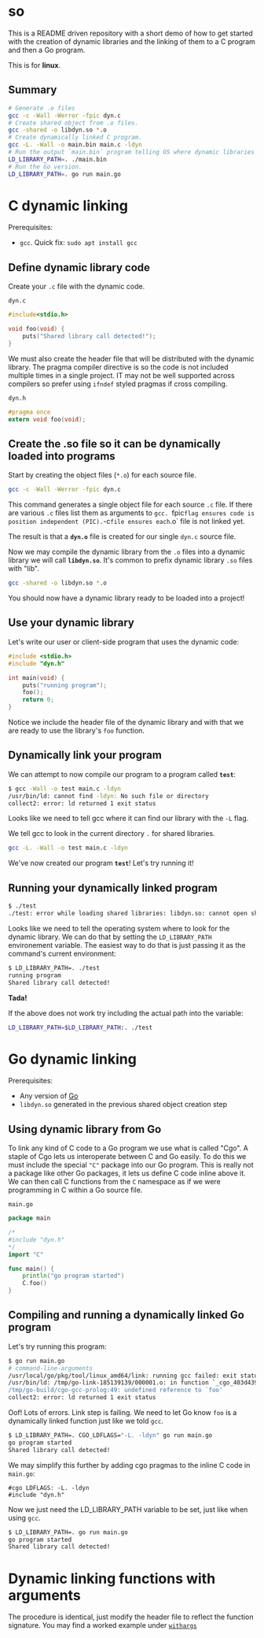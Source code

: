 # so
This is a README driven repository with a short demo of how to get started with 
the creation of dynamic libraries and the linking of them to a C program and then
a Go program.

This is for **linux**.

## Summary

```sh
# Generate .o files
gcc -c -Wall -Werror -fpic dyn.c
# Create shared object from .o files.
gcc -shared -o libdyn.so *.o
# Create dynamically linked C program.
gcc -L. -Wall -o main.bin main.c -ldyn
# Run the output `main.bin` program telling OS where dynamic libraries are:
LD_LIBRARY_PATH=. ./main.bin
# Run the Go version.
LD_LIBRARY_PATH=. go run main.go
```

# C dynamic linking
Prerequisites:
- `gcc`. Quick fix: `sudo apt install gcc`

## Define dynamic library code
Create your `.c` file with the dynamic code.

`dyn.c`
```c
#include<stdio.h>

void foo(void) {
    puts("Shared library call detected!");
}
```
We must also create the header file that will be distributed with the dynamic library.
The pragma compiler directive is so the code is not included multiple times in a single project.
IT may not be well supported across compilers so prefer using `ifndef` styled pragmas if cross compiling.

`dyn.h`
```h
#pragma once
extern void foo(void);
```


## Create the .so file so it can be dynamically loaded into programs
Start by creating the object files (`*.o`) for each source file.
```sh
gcc -c -Wall -Werror -fpic dyn.c
```
This command generates a single object file for each source `.c` file.
If there are various `.c` files list them as arguments to `gcc. `fpic` flag ensures
code is position independent (PIC). `-c` file ensures each `.o` file is not linked yet.

The result is that a **`dyn.o`** file is created for our single `dyn.c` source file.

Now we may compile the dynamic library from the `.o` files into a dynamic library
we will call **`libdyn.so`**. It's common to prefix dynamic library `.so` files with "lib".

```sh
gcc -shared -o libdyn.so *.o
```
You should now have a dynamic library ready to be loaded into a project!

## Use your dynamic library
Let's write our user or client-side program that uses the dynamic code:

```c
#include <stdio.h>
#include "dyn.h"

int main(void) {
    puts("running program");
    foo();
    return 0;
}
```
Notice we include the header file of the dynamic library and with that we are ready to use the library's `foo` function.

## Dynamically link your program
We can attempt to now compile our program to a program called **`test`**:
```sh
$ gcc -Wall -o test main.c -ldyn
/usr/bin/ld: cannot find -ldyn: No such file or directory
collect2: error: ld returned 1 exit status
```
Looks like we need to tell gcc where it can find our library with the `-L` flag.

We tell gcc to look in the current directory `.` for shared libraries.
```sh
gcc -L. -Wall -o test main.c -ldyn
```
We've now created our program **`test`**! Let's try running it!

## Running your dynamically linked program

```sh
$ ./test 
./test: error while loading shared libraries: libdyn.so: cannot open shared object file: No such file or directory
```
Looks like we need to tell the operating system where to look for the dynamic library.
We can do that by setting the `LD_LIBRARY_PATH` environement variable. The easiest
way to do that is just passing it as the command's current environment:

```sh
$ LD_LIBRARY_PATH=. ./test 
running program
Shared library call detected!
```

**Tada!**

If the above does not work try including the actual path into the variable:
```sh
LD_LIBRARY_PATH=$LD_LIBRARY_PATH:. ./test 
```

# Go dynamic linking
Prerequisites:
- Any version of [Go](https://go.dev/dl/)
- `libdyn.so` generated in the previous shared object creation step

## Using dynamic library from Go
To link any kind of C code to a Go program we use what is called "Cgo". A staple of
Cgo lets us interoperate between C and Go easily. To do this we must include the
special `"C"` package into our Go program. This is really not a package like other Go packages,
it lets us define C code inline above it. We can then call C functions from the `C`
namespace as if we were programming in C within a Go source file.

`main.go`
```go
package main

/*
#include "dyn.h"
*/
import "C"

func main() {
	println("go program started")
	C.foo()
}
```

## Compiling and running a dynamically linked Go program
Let's try running this program:
```sh
$ go run main.go
# command-line-arguments
/usr/local/go/pkg/tool/linux_amd64/link: running gcc failed: exit status 1
/usr/bin/ld: /tmp/go-link-185139139/000001.o: in function `_cgo_403d439493e8_Cfunc_foo':
/tmp/go-build/cgo-gcc-prolog:49: undefined reference to `foo'
collect2: error: ld returned 1 exit status
```
Oof! Lots of errors. Link step is failing. We need to let Go know `foo` is a dynamically
linked function just like we told `gcc`.

```sh
$ LD_LIBRARY_PATH=. CGO_LDFLAGS="-L. -ldyn" go run main.go
go program started
Shared library call detected!
```

We may simplify this further by adding cgo pragmas to the inline C code in `main.go`:
```
#cgo LDFLAGS: -L. -ldyn
#include "dyn.h"
```
Now we just need the LD_LIBRARY_PATH variable to be set, just like when using `gcc`.

```sh
$ LD_LIBRARY_PATH=. go run main.go
go program started
Shared library call detected!
```

# Dynamic linking functions with arguments
The procedure is identical, just modify the header file to reflect the function signature.
You may find a worked example under [`withargs`](./withargs)

